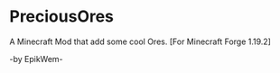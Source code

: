 # PreciousOres

A Minecraft Mod that add some cool Ores.
[For Minecraft Forge 1.19.2]

-by EpikWem-
